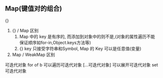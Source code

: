 ## Map(键值对的组合)
{}
1. {} / Map 区别
    1. Map 中的 key 是有序的, 而添加到对象中的则不是,(对象的属性遍历不能保证顺序如for-in,Object.keys方法等)
    2. {} key 只接受字符串和Symbol, Map 的 Key 可以是任意值(变量)
2. Map / WeakMap 区别

可迭代对象
for of b 可以遍历可迭代对象
[...可迭代对象] 可以展开可迭代对象
set 可迭代对象